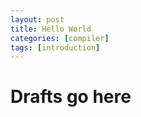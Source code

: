 ```yaml
---
layout: post
title: Hello World
categories: [compiler]
tags: [introduction]
---
```

# Drafts go here